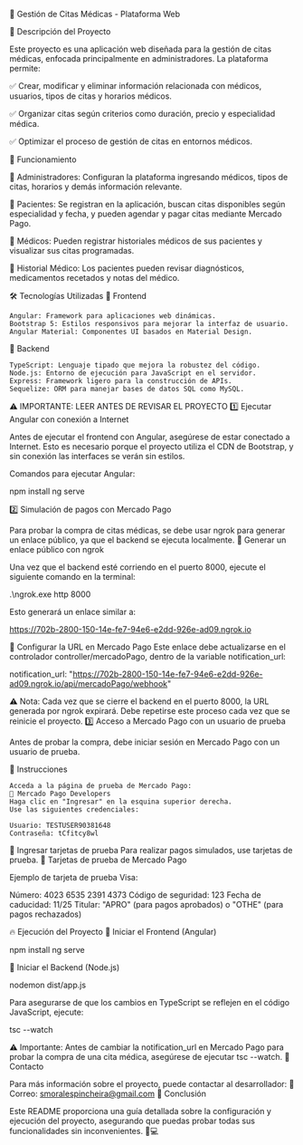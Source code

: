 📌 Gestión de Citas Médicas - Plataforma Web

📖 Descripción del Proyecto

Este proyecto es una aplicación web diseñada para la gestión de citas médicas, enfocada principalmente en administradores. La plataforma permite:

✅ Crear, modificar y eliminar información relacionada con médicos, usuarios, tipos de citas y horarios médicos.

✅ Organizar citas según criterios como duración, precio y especialidad médica.

✅ Optimizar el proceso de gestión de citas en entornos médicos.


🏥 Funcionamiento

🔹 Administradores: Configuran la plataforma ingresando médicos, tipos de citas, horarios y demás información relevante.

🔹 Pacientes: Se registran en la aplicación, buscan citas disponibles según especialidad y fecha, y pueden agendar y pagar citas mediante Mercado Pago.

🔹 Médicos: Pueden registrar historiales médicos de sus pacientes y visualizar sus citas programadas.

🔹 Historial Médico: Los pacientes pueden revisar diagnósticos, medicamentos recetados y notas del médico.

🛠 Tecnologías Utilizadas
🚀 Frontend

    Angular: Framework para aplicaciones web dinámicas.
    Bootstrap 5: Estilos responsivos para mejorar la interfaz de usuario.
    Angular Material: Componentes UI basados en Material Design.

💾 Backend

    TypeScript: Lenguaje tipado que mejora la robustez del código.
    Node.js: Entorno de ejecución para JavaScript en el servidor.
    Express: Framework ligero para la construcción de APIs.
    Sequelize: ORM para manejar bases de datos SQL como MySQL.

⚠ IMPORTANTE: LEER ANTES DE REVISAR EL PROYECTO
1️⃣ Ejecutar Angular con conexión a Internet

Antes de ejecutar el frontend con Angular, asegúrese de estar conectado a Internet.
Esto es necesario porque el proyecto utiliza el CDN de Bootstrap, y sin conexión las interfaces se verán sin estilos.

Comandos para ejecutar Angular:

npm install
ng serve

2️⃣ Simulación de pagos con Mercado Pago

Para probar la compra de citas médicas, se debe usar ngrok para generar un enlace público, ya que el backend se ejecuta localmente.
📌 Generar un enlace público con ngrok

Una vez que el backend esté corriendo en el puerto 8000, ejecute el siguiente comando en la terminal:

.\ngrok.exe http 8000

Esto generará un enlace similar a:

https://702b-2800-150-14e-fe7-94e6-e2dd-926e-ad09.ngrok.io

🔹 Configurar la URL en Mercado Pago
Este enlace debe actualizarse en el controlador controller/mercadoPago, dentro de la variable notification_url:

notification_url: "https://702b-2800-150-14e-fe7-94e6-e2dd-926e-ad09.ngrok.io/api/mercadoPago/webhook"

⚠ Nota:
Cada vez que se cierre el backend en el puerto 8000, la URL generada por ngrok expirará. Debe repetirse este proceso cada vez que se reinicie el proyecto.
3️⃣ Acceso a Mercado Pago con un usuario de prueba

Antes de probar la compra, debe iniciar sesión en Mercado Pago con un usuario de prueba.

📌 Instrucciones

    Acceda a la página de prueba de Mercado Pago:
    🔗 Mercado Pago Developers
    Haga clic en "Ingresar" en la esquina superior derecha.
    Use las siguientes credenciales:

    Usuario: TESTUSER90381648
    Contraseña: tCfitcy8wl

📌 Ingresar tarjetas de prueba
Para realizar pagos simulados, use tarjetas de prueba.
🔗 Tarjetas de prueba de Mercado Pago

Ejemplo de tarjeta de prueba Visa:

Número: 4023 6535 2391 4373
Código de seguridad: 123
Fecha de caducidad: 11/25
Titular: "APRO" (para pagos aprobados) o "OTHE" (para pagos rechazados)

🔥 Ejecución del Proyecto
🚀 Iniciar el Frontend (Angular)

npm install
ng serve

🔧 Iniciar el Backend (Node.js)

nodemon dist/app.js

Para asegurarse de que los cambios en TypeScript se reflejen en el código JavaScript, ejecute:

tsc --watch

⚠ Importante:
Antes de cambiar la notification_url en Mercado Pago para probar la compra de una cita médica, asegúrese de ejecutar tsc --watch.
📩 Contacto

Para más información sobre el proyecto, puede contactar al desarrollador:
📧 Correo: smoralespincheira@gmail.com
🎯 Conclusión

Este README proporciona una guía detallada sobre la configuración y ejecución del proyecto, asegurando que puedas probar todas sus funcionalidades sin inconvenientes. 🚀💻
